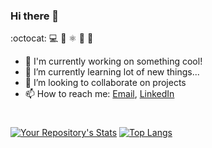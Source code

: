 ### Hi there 👋
:octocat: :computer: :rocket: ⚛️ :microscope: :telescope: 

<!--
**Abhijeetbyte/Abhijeetbyte** is a ✨ _special_ ✨ repository because its `README.md` (this file) appears on your GitHub profile.
-->

- 🔭 I'm currently working on something cool!
- 🌱 I’m currently learning lot of new things...
- 👯 I’m looking to collaborate on projects
- 📫 How to reach me: <a href="mailto:Abhijeetkr.sci@gmail.com">Email</a>, <a href="http://linkedin.com/in/abhijeet-kumar-in/" target="_blank">LinkedIn</a></br>


#
[![Your Repository's Stats](https://github-readme-stats.vercel.app/api?username=Abhijeetbyte&show_icons=true&hide=stars&layout=compact&count_private=true&hide_border=true&hide_rank=true)](https://github.com/Abhijeetbyte/) [![Top Langs](https://github-readme-stats.vercel.app/api/top-langs/?username=Abhijeetbyte&layout=compact&hide_border=true&langs_count=10)](https://github.com/Abhijeetbyte/)

<!-- https://github.com/anuraghazra/github-readme-stats.git -->


  
 
